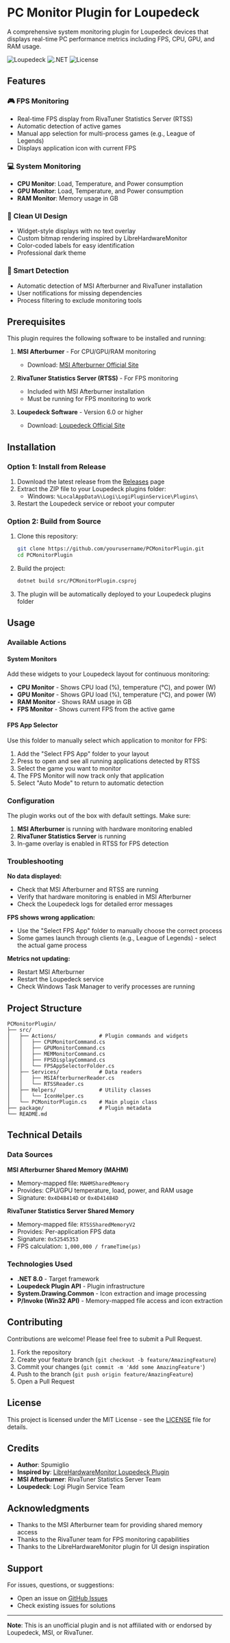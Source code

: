 # PC Monitor Plugin for Loupedeck

A comprehensive system monitoring plugin for Loupedeck devices that displays real-time PC performance metrics including FPS, CPU, GPU, and RAM usage.

![Loupedeck](https://img.shields.io/badge/Loupedeck-Plugin-blue)
![.NET](https://img.shields.io/badge/.NET-8.0-purple)
![License](https://img.shields.io/badge/license-MIT-green)

## Features

### 🎮 FPS Monitoring
- Real-time FPS display from RivaTuner Statistics Server (RTSS)
- Automatic detection of active games
- Manual app selection for multi-process games (e.g., League of Legends)
- Displays application icon with current FPS

### 💻 System Monitoring
- **CPU Monitor**: Load, Temperature, and Power consumption
- **GPU Monitor**: Load, Temperature, and Power consumption
- **RAM Monitor**: Memory usage in GB

### 🎨 Clean UI Design
- Widget-style displays with no text overlay
- Custom bitmap rendering inspired by LibreHardwareMonitor
- Color-coded labels for easy identification
- Professional dark theme

### 🔧 Smart Detection
- Automatic detection of MSI Afterburner and RivaTuner installation
- User notifications for missing dependencies
- Process filtering to exclude monitoring tools

## Prerequisites

This plugin requires the following software to be installed and running:

1. **MSI Afterburner** - For CPU/GPU/RAM monitoring
   - Download: [MSI Afterburner Official Site](https://www.msi.com/Landing/afterburner)

2. **RivaTuner Statistics Server (RTSS)** - For FPS monitoring
   - Included with MSI Afterburner installation
   - Must be running for FPS monitoring to work

3. **Loupedeck Software** - Version 6.0 or higher
   - Download: [Loupedeck Official Site](https://loupedeck.com/)

## Installation

### Option 1: Install from Release
1. Download the latest release from the [Releases](../../releases) page
2. Extract the ZIP file to your Loupedeck plugins folder:
   - Windows: `%LocalAppData%\Logi\LogiPluginService\Plugins\`
3. Restart the Loupedeck service or reboot your computer

### Option 2: Build from Source
1. Clone this repository:
   ```bash
   git clone https://github.com/yourusername/PCMonitorPlugin.git
   cd PCMonitorPlugin
   ```

2. Build the project:
   ```bash
   dotnet build src/PCMonitorPlugin.csproj
   ```

3. The plugin will be automatically deployed to your Loupedeck plugins folder

## Usage

### Available Actions

#### System Monitors
Add these widgets to your Loupedeck layout for continuous monitoring:

- **CPU Monitor** - Shows CPU load (%), temperature (°C), and power (W)
- **GPU Monitor** - Shows GPU load (%), temperature (°C), and power (W)
- **RAM Monitor** - Shows RAM usage in GB
- **FPS Monitor** - Shows current FPS from the active game

#### FPS App Selector
Use this folder to manually select which application to monitor for FPS:

1. Add the "Select FPS App" folder to your layout
2. Press to open and see all running applications detected by RTSS
3. Select the game you want to monitor
4. The FPS Monitor will now track only that application
5. Select "Auto Mode" to return to automatic detection

### Configuration

The plugin works out of the box with default settings. Make sure:

1. **MSI Afterburner** is running with hardware monitoring enabled
2. **RivaTuner Statistics Server** is running
3. In-game overlay is enabled in RTSS for FPS detection

### Troubleshooting

**No data displayed:**
- Check that MSI Afterburner and RTSS are running
- Verify that hardware monitoring is enabled in MSI Afterburner
- Check the Loupedeck logs for detailed error messages

**FPS shows wrong application:**
- Use the "Select FPS App" folder to manually choose the correct process
- Some games launch through clients (e.g., League of Legends) - select the actual game process

**Metrics not updating:**
- Restart MSI Afterburner
- Restart the Loupedeck service
- Check Windows Task Manager to verify processes are running

## Project Structure

```
PCMonitorPlugin/
├── src/
│   ├── Actions/              # Plugin commands and widgets
│   │   ├── CPUMonitorCommand.cs
│   │   ├── GPUMonitorCommand.cs
│   │   ├── MEMMonitorCommand.cs
│   │   ├── FPSDisplayCommand.cs
│   │   └── FPSAppSelectorFolder.cs
│   ├── Services/             # Data readers
│   │   ├── MSIAfterburnerReader.cs
│   │   └── RTSSReader.cs
│   ├── Helpers/              # Utility classes
│   │   └── IconHelper.cs
│   └── PCMonitorPlugin.cs    # Main plugin class
├── package/                  # Plugin metadata
└── README.md
```

## Technical Details

### Data Sources

**MSI Afterburner Shared Memory (MAHM)**
- Memory-mapped file: `MAHMSharedMemory`
- Provides: CPU/GPU temperature, load, power, and RAM usage
- Signature: `0x4D48414D` or `0x4D41484D`

**RivaTuner Statistics Server Shared Memory**
- Memory-mapped file: `RTSSSharedMemoryV2`
- Provides: Per-application FPS data
- Signature: `0x52545353`
- FPS calculation: `1,000,000 / frameTime(µs)`

### Technologies Used

- **.NET 8.0** - Target framework
- **Loupedeck Plugin API** - Plugin infrastructure
- **System.Drawing.Common** - Icon extraction and image processing
- **P/Invoke (Win32 API)** - Memory-mapped file access and icon extraction

## Contributing

Contributions are welcome! Please feel free to submit a Pull Request.

1. Fork the repository
2. Create your feature branch (`git checkout -b feature/AmazingFeature`)
3. Commit your changes (`git commit -m 'Add some AmazingFeature'`)
4. Push to the branch (`git push origin feature/AmazingFeature`)
5. Open a Pull Request

## License

This project is licensed under the MIT License - see the [LICENSE](LICENSE) file for details.

## Credits

- **Author**: Spumiglio
- **Inspired by**: [LibreHardwareMonitor Loupedeck Plugin](https://github.com/notadoctor99/librehardwaremonitorplugin)
- **MSI Afterburner**: RivaTuner Statistics Server Team
- **Loupedeck**: Logi Plugin Service Team

## Acknowledgments

- Thanks to the MSI Afterburner team for providing shared memory access
- Thanks to the RivaTuner team for FPS monitoring capabilities
- Thanks to the LibreHardwareMonitor plugin for UI design inspiration

## Support

For issues, questions, or suggestions:
- Open an issue on [GitHub Issues](../../issues)
- Check existing issues for solutions

---

**Note**: This is an unofficial plugin and is not affiliated with or endorsed by Loupedeck, MSI, or RivaTuner.
